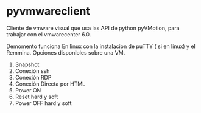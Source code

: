# pyvmwareclient
Cliente de vmware visual que usa las API de python pyVMotion, para trabajar con el vmwarecenter 6.0.

Demomento funciona En linux con la instalacion de puTTY ( si en linux) y el Remmina. 
Opciones disponibles sobre una VM.

  1. Snapshot
  2. Conexión ssh
  3. Conexión RDP
  4. Conexión Directa por HTML
  5. Power ON
  6. Reset hard y soft
  7. Power OFF hard y soft 

